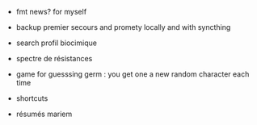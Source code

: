 - fmt news? for myself

- backup premier secours and promety locally and with syncthing

- search profil biocimique
- spectre de résistances
- game for guesssing germ : you get one a new random character each time
- shortcuts
- résumés mariem
